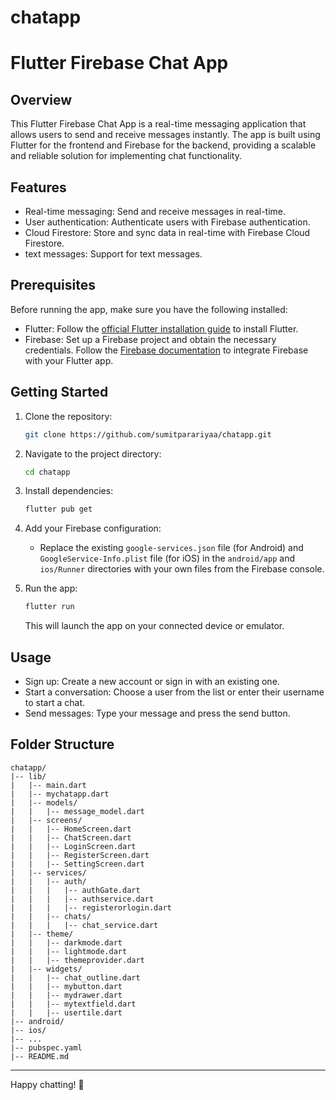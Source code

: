 # chatapp

# Flutter Firebase Chat App

## Overview

This Flutter Firebase Chat App is a real-time messaging application that allows users to send and receive messages instantly. The app is built using Flutter for the frontend and Firebase for the backend, providing a scalable and reliable solution for implementing chat functionality.

## Features

- Real-time messaging: Send and receive messages in real-time.
- User authentication: Authenticate users with Firebase authentication.
- Cloud Firestore: Store and sync data in real-time with Firebase Cloud Firestore.
- text messages: Support for text messages.

## Prerequisites

Before running the app, make sure you have the following installed:

- Flutter: Follow the [official Flutter installation guide](https://flutter.dev/docs/get-started/install) to install Flutter.
- Firebase: Set up a Firebase project and obtain the necessary credentials. Follow the [Firebase documentation](https://firebase.google.com/docs/flutter/setup) to integrate Firebase with your Flutter app.

## Getting Started

1. Clone the repository:

   ```bash
   git clone https://github.com/sumitparariyaa/chatapp.git
   ```

2. Navigate to the project directory:

   ```bash
   cd chatapp
   ```

3. Install dependencies:

   ```bash
   flutter pub get
   ```

4. Add your Firebase configuration:

    - Replace the existing `google-services.json` file (for Android) and `GoogleService-Info.plist` file (for iOS) in the `android/app` and `ios/Runner` directories with your own files from the Firebase console.

5. Run the app:

   ```bash
   flutter run
   ```

   This will launch the app on your connected device or emulator.

## Usage

- Sign up: Create a new account or sign in with an existing one.
- Start a conversation: Choose a user from the list or enter their username to start a chat.
- Send messages: Type your message and press the send button.

## Folder Structure

```plaintext
chatapp/
|-- lib/
|   |-- main.dart
|   |-- mychatapp.dart
|   |-- models/
|   |   |-- message_model.dart
|   |-- screens/
|   |   |-- HomeScreen.dart
|   |   |-- ChatScreen.dart
|   |   |-- LoginScreen.dart
|   |   |-- RegisterScreen.dart
|   |   |-- SettingScreen.dart
|   |-- services/
|   |   |-- auth/
|   |   |   |-- authGate.dart
|   |   |   |-- authservice.dart
|   |   |   |-- registerorlogin.dart
|   |   |-- chats/
|   |   |   |-- chat_service.dart
|   |-- theme/
|   |   |-- darkmode.dart
|   |   |-- lightmode.dart
|   |   |-- themeprovider.dart
|   |-- widgets/
|   |   |-- chat_outline.dart
|   |   |-- mybutton.dart
|   |   |-- mydrawer.dart
|   |   |-- mytextfield.dart
|   |   |-- usertile.dart
|-- android/
|-- ios/
|-- ...
|-- pubspec.yaml
|-- README.md
```

---

Happy chatting! 🚀